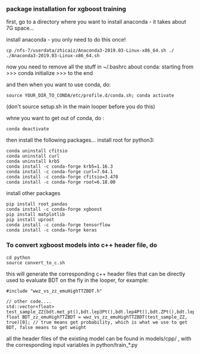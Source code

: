 ### package installation for xgboost training

first, go to a directory where you want to install anaconda - it takes about 7G space...

install anaconda - you only need to do this once!

```
cp /nfs-7/userdata/zhicaiz/Anaconda3-2019.03-Linux-x86_64.sh ./
./Anaconda3-2019.03-Linux-x86_64.sh
```

now you need to remove all the stuff in ~/.bashrc about conda: starting from >>> conda initialize >>> to the end

and then when you want to use conda, do:

```
source YOUR_DIR_TO_CONDA/etc/profile.d/conda.sh; conda activate
```

(don't source setup.sh in the main looper before you do this)

whne you want to get out of conda, do :

```
conda deactivate
```

then install the following packages...
install root for python3:

```
conda uninstall cfitsio
conda uninstall curl
conda uninstall krb5
conda install -c conda-forge krb5=1.16.3
conda install -c conda-forge curl=7.64.1
conda install -c conda-forge cfitsio=3.470
conda install -c conda-forge root=6.18.00
```

install other packages

```
pip install root_pandas
conda install -c conda-forge xgboost
pip install matplotlib
pip install uproot
conda install -c conda-forge tensorflow
conda install -c conda-forge keras
```


### To convert xgboost models into c++ header file, do

```
cd python
source convert_to_c.sh
```

this will generate the corresponding c++ header files that can be directly used to evaluate BDT on the fly in the looper, for example:

```
#include "wwz_vs_zz_emuHighTTZBDT.h"

// other code....
std::vector<float> test_sample_ZZ{bdt.met_pt(),bdt.lep3Pt(),bdt.lep4Pt(),bdt.ZPt(),bdt.lep3dZ(),bdt.lep4dZ(),bdt.lep3MT(),bdt.lep4MT(),bdt.lep34MT(),bdt.phi0(),bdt.theta0(),bdt.phi(),bdt.theta1(),bdt.theta2(),bdt.MllN(),bdt.pt_zeta(),bdt.pt_zeta_vis()};
float BDT_zz_emuHighTTZBDT = wwz_vs_zz_emuHighTTZBDT(test_sample_ZZ, true)[0]; // true means get probability, which is what we use to get BDT, false means to get weight

```

all the header files of the existing model can be found in models/cpp/ , with the corresponding input variables in python/train_*.py
